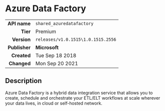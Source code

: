 # Azure Data Factory
| | |
|-:|-|
|**API name**|`shared_azuredatafactory`|
|**Tier**|Premium|
|**Version**|`releases/v1.0.1515\1.0.1515.2556`|
|**Publisher**|**Microsoft**|
|**Created**|Tue Sep 18 2018|
|**Changed**|Mon Sep 20 2021|

## Description
Azure Data Factory is a hybrid data integration service that allows you to create, schedule and orchestrate your ETL/ELT workflows at scale wherever your data lives, in cloud or self-hosted network.
